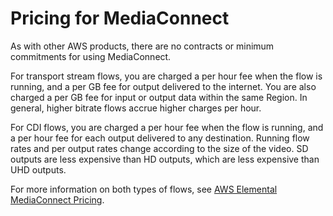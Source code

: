 # Pricing for MediaConnect<a name="what-is-pricing"></a>

As with other AWS products, there are no contracts or minimum commitments for using MediaConnect\. 

For transport stream flows, you are charged a per hour fee when the flow is running, and a per GB fee for output delivered to the internet\. You are also charged a per GB fee for input or output data within the same Region\. In general, higher bitrate flows accrue higher charges per hour\.

For CDI flows, you are charged a per hour fee when the flow is running, and a per hour fee for each output delivered to any destination\. Running flow rates and per output rates change according to the size of the video\. SD outputs are less expensive than HD outputs, which are less expensive than UHD outputs\. 

For more information on both types of flows, see [AWS Elemental MediaConnect Pricing](https://aws.amazon.com/mediaconnect/pricing/)\.